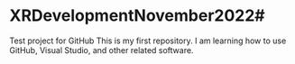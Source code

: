 # XRDevelopmentNovember2022#
 Test project for GitHub
This is my first repository.  I am learning how to use GitHub, Visual Studio, and other related software.
